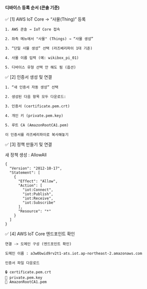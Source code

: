 #### 디바이스 등록 순서 (콘솔 기준)

✅ [1] AWS IoT Core → “사물(Thing)” 등록

```less
1. AWS 콘솔 → IoT Core 접속

2. 좌측 메뉴에서 "사물" (Things) → “사물 생성”

3. “단일 사물 생성” 선택 (라즈베리파이 1대 기준)

4. 사물 이름 입력 (예: wikibox_pi_01)

5. 디바이스 유형 선택 안 해도 됨 (옵션)
```

✅ [2] 인증서 생성 및 연결
```less
1. “새 인증서 자동 생성” 선택

2. 생성된 다음 항목 모두 다운로드:

3. 인증서 (certificate.pem.crt)

4. 개인 키 (private.pem.key)

5. 루트 CA (AmazonRootCA1.pem)

이 인증서를 라즈베리파이로 복사해놓기
```

✅ [3] 정책 만들기 및 연결

새 정책 생성 : AllowAll

```less
{
  "Version": "2012-10-17",
  "Statement": [
    {
      "Effect": "Allow",
      "Action": [
        "iot:Connect",
        "iot:Publish",
        "iot:Receive",
        "iot:Subscribe"
      ],
      "Resource": "*"
    }
  ]
}

```


✅ [4] AWS IoT Core 엔드포인트 확인
```less
연결 -> 도메인 구성 (엔드포인트 확인)

도메인 이름 : a3w0bwid9rv2t1-ats.iot.ap-northeast-2.amazonaws.com

인증서 파일 다운로드

🔒 certificate.pem.crt
🔑 private.pem.key
🔐 AmazonRootCA1.pem
```













